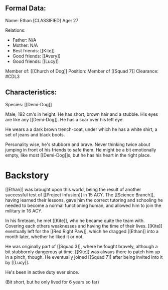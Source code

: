 ## Formal Data:
Name: Ethan \[CLASSIFIED]
Age: 27

Relations:
- Father: N/A
- Mother: N/A
- Best friends: [[Kite]]
- Good friends: [[Avery]]
- Good friends: [[Lucy]]

Member of: [[Church of Dog]]
Position: Member of [[Squad 7]]
Clearance: #CDL3 

## Characteristics:
Species: [[Demi-Dog]]

Male, 192 cm's in height. He has short, brown hair and a stubble. His eyes are like any [[Demi-Dog]]. He has a scar over his left eye.

He wears a a dark brown trench-coat, under which he has a white shirt, a set of jeans and black boots.

Personality wise, he's stubborn and brave. Never thinking twice about jumping in front of his friends to safe them. He might be a bit emotionally empty, like most [[Demi-Dog]]s, but he has his heart in the right place.
# Backstory
[[Ethan]] was brought upon this world, being the result of another successful test of [[Project Infusion]] in 15 ACY. The [[Science Branch]], having learned their lessons, gave him the correct tutoring and schooling he needed to become a normal functioning human, and allowed him to join the military in 16 ACY.

In his fireteam, he met [[Kite]], who he became quite the team with. Covering each others weaknesses and having the time of their lives. [[Kite]] eventually left for the [[Red Right Paw]], which he dragged [[Ethan]] into a month later, whether he liked it or not.

He was originally part of [[Squad 3]], where he fought bravely, although a bit stubbornly dangerous at time. [[Kite]] was always there to patch him up in a pinch, though. He eventually joined [[Squad 7]] after being invited into it by [[Lucy]].

He's been in active duty ever since.

(Bit short, but he only lived for 6 years so far)